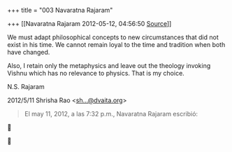 +++
title = "003 Navaratna Rajaram"

+++
[[Navaratna Rajaram	2012-05-12, 04:56:50 [Source](https://groups.google.com/g/bvparishat/c/fo0xGf_52kw)]]





 We must adapt philosophical concepts to new circumstances that did not exist in his time. We cannot remain loyal to the time and tradition when both have changed.



 Also, I retain only the metaphysics and leave out the theology invoking Vishnu which has no relevance to physics. That is my choice.



N.S. Rajaram  
  

2012/5/11 Shrisha Rao \<[sh...@dvaita.org]()\>  

> El may 11, 2012, a las 7:32 p.m., Navaratna Rajaram escribió:






